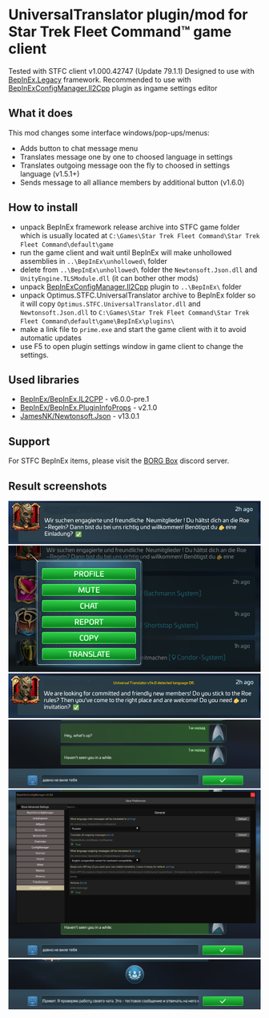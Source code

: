 # UniversalTranslator plugin/mod for Star Trek Fleet Command™ game client
Tested with STFC client v1.000.42747 (Update 79.1.1)
Designed to use with [BepInEx.Legacy](https://github.com/Plurimus/BepInEx.Legacy) framework.
Recommended to use with [BepInExConfigManager.Il2Cpp](https://github.com/sinai-dev/BepInExConfigManager) plugin as ingame settings editor

## What it does
This mod changes some interface windows/pop-ups/menus:
- Adds button to chat message menu
- Translates message one by one to choosed language in settings
- Translates outgoing message oon the fly to choosed in settings language (v1.5.1+)
- Sends message to all alliance members by additional button (v1.6.0)
  
## How to install
- unpack BepInEx framework release archive into STFC game folder which is usually located at `C:\Games\Star Trek Fleet Command\Star Trek Fleet Command\default\game`
- run the game client and wait until BepInEx will make unhollowed assemblies in `..\BepInEx\unhollowed\` folder
- delete from `..\BepInEx\unhollowed\` folder the `Newtonsoft.Json.dll` and `UnityEngine.TLSModule.dll` (it can bother other mods)
- unpack [BepInExConfigManager.Il2Cpp](https://github.com/sinai-dev/BepInExConfigManager) plugin to `..\BepInEx\` folder
- unpack Optimus.STFC.UniversalTranslator archive to BepInEx folder so it will copy `Optimus.STFC.UniversalTranslator.dll` and `Newtonsoft.Json.dll` to `C:\Games\Star Trek Fleet Command\Star Trek Fleet Command\default\game\BepInEx\plugins\`
- make a link file to `prime.exe` and start the game client with it to avoid automatic updates
- use F5 to open plugin settings window in game client to change the settings. 

## Used libraries
- [BepInEx/BepInEx.IL2CPP](https://nuget.bepinex.dev/packages/BepInEx.IL2CPP) - v6.0.0-pre.1
- [BepInEx/BepInEx.PluginInfoProps](https://nuget.bepinex.dev/packages/BepInEx.PluginInfoProps) - v2.1.0
- [JamesNK/Newtonsoft.Json](https://github.com/JamesNK/Newtonsoft.Json) - v13.0.1

## Support
For STFC BepInEx items, please visit the [BORG Box](https://discord.gg/8MRcfserGH) discord server.

## Result screenshots
![UniversalTranslator1](UniversalTranslator_before.png)
![UniversalTranslator2](UniversalTranslator1.png)
![UniversalTranslator3](UniversalTranslator_after.png)
![UniversalTranslator4](UniversalTranslator_outgoing.png)
![UniversalTranslator5](UniversalTranslator_settings.png)
![UniversalTranslator6](UniversalTranslator_AllAlliance.png)



